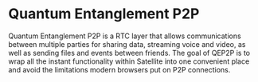 # Quantum Entanglement P2P

Quantum Entanglement P2P is a RTC layer that allows communications between multiple parties for sharing data, streaming voice and video, as well as sending files and events between friends. The goal of QEP2P is to wrap all the instant functionality within Satellite into one convenient place and avoid the limitations modern browsers put on P2P connections. 
